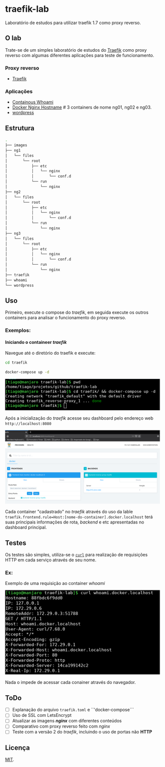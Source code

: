 # traefik-lab

Laboratório de estudos para utilizar traefik 1.7 como proxy reverso.

## O lab

Trate-se de um simples laboratório de estudos do [Traefik](https://docs.traefik.io/) como proxy reverso com algumas diferentes aplicações para teste de funcionamento.

### Proxy reverso

- [Traefik](https://docs.traefik.io/)

### Aplicações

- [Containous Whoami](https://github.com/containous/whoami)
- [Docker Nginx Hostname](https://github.com/stenote/docker-nginx-hostname) # 3 containers de nome ng01, ng02 e ng03.
- [wordpress](https://www.digitalocean.com/community/tutorials/how-to-use-traefik-as-a-reverse-proxy-for-docker-containers-on-debian-9)

## Estrutura

```bash
.
├── images
├── ng1
│   └── files
│       └── root
│           ├── etc
│           │   └── nginx
│           │       └── conf.d
│           └── run
│               └── nginx
├── ng2
│   └── files
│       └── root
│           ├── etc
│           │   └── nginx
│           │       └── conf.d
│           └── run
│               └── nginx
├── ng3
│   └── files
│       └── root
│           ├── etc
│           │   └── nginx
│           │       └── conf.d
│           └── run
│               └── nginx
├── traefik
├── whoami
└── wordpress
```

## Uso

Primeiro, execute o compose do _traefik_, em seguida execute os outros containers para analisar o funcionamento do proxy reverso.

### Exemplos:

#### Iniciando o containeer _traefik_

Navegue até o diretório do traefik e execute:

```bash
cd traefik
```

```bash
docker-compose up -d
```

![running](images/running.png "Iniciando o container traefik")

Após a inicialização do _traefik_ acesse seu dashboard pelo endereço web ```http://localhost:8080```

![traefik-dashboard](images/dashboard.png)

Cada container "cadastrado" no _traefik_ através do uso da lable ```traefik.frontend.rule=Host:[nome-do-container].docker.localhost``` terá suas principais informações de rota, _backend_ e etc apresentadas no dashboard principal.

## Testes

Os testes são simples, utiliza-se o [```curl```](https://curl.haxx.se/) para realização de requisições HTTP em cada serviço através de seu nome.

### Ex:

Exemplo de uma requisição ao container _whoami_

![teste](images/test.png "requisição ao container whoami")

Nada o impede de acessar cada conainer através do navegador.

## ToDo

- [ ] Explanação do arquivo ```traefik.toml``` e ``'docker-compose```
- [ ] Uso de SSL com LetsEncrypt
- [ ] Atualizar as imagens _**nginx**_ com diferentes conteúdos
- [ ] Comparativo com proxy reverso feito com _nginx_
- [ ] Teste com a versão 2 do _traefik_, incluindo o uso de portas não **HTTP**

## Licença

[MIT](LICENSE.md).
